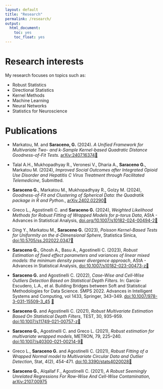 ```yaml
---
layout: default
title: "Research"
permalink: /research/
output: 
  html_document: 
    toc: yes
    toc_float: yes
---
```


# Research interests

My research focuses on topics such as:
- Robust Statistics
- Directional Statistics
- Kernel Methods
- Machine Learning
- Neural Networks
- Statistics for Neuroscience

# Publications

- Markatou, M. and **Saraceno, G.** (2024). *A Unified Framework for Multivariate Two- and k-Sample Kernel-based Quadratic Distance Goodness-of-Fit Tests.* [arXiv:2407.16374](https://doi.org/10.48550/arXiv.2407.16374)[📄](/papers/2407.16374v1.pdf)

- Talal A.H., Mukhopadhyay R., Veronesi V., Dharia A., **Saraceno G.**, Markatou M. (2024), *Improved Social Outcomes after Integrated Opioid Use Disorder and Hepatitis C Virus Treatment through Facilitated Telemedicine*, Submitted.

- **Saraceno G.**, Markatou M., Mukhopadhyay R., Golzy M. (2024), *Goodness-of-Fit and Clustering of Spherical Data: the Quadratik package in R and Python.*, [arXiv.2402.02290](https://doi.org/10.48550/arXiv.2402.02290)[📄](/papers/2402.02290v2.pdf)

- Greco L., Agostinelli C. and **Saraceno G.** (2024), *Weighted Likelihood Methods for Robust Fitting of Wrapped Models for p-torus Data*, AStA - Advances in Statistical Analysis, [doi.org/10.1007/s10182-024-00494-2](https://link.springer.com/article/10.1007/s10182-024-00494-2)[📄](/papers/s10182-024-00494-2.pdf)
 
 - Ding Y., Markatou M., **Saraceno G.** (2023), *Poisson Kernel-Based Tests for Uniformity on the d-Dimensional Sphere*, Statistica Sinica, [doi:10.5705/ss.202022.0347](https://www3.stat.sinica.edu.tw/preprint/SS-2022-0347_Preprint.pdf)[📄](/papers/SS-2022-0347_na.pdf)

- **Saraceno G.**, Ghosh A., Basu A., Agostinelli C. (2023), *Robust Estimation of fixed effect parameters and variances of linear mixed models: the minimum density power divergence approach*, AStA - Advances in Statistical Analysis, [doi:10.1007/s10182-023-00473-z](https://link.springer.com/article/10.1007/s10182-023-00473-z)[📄](/papers/s10182-023-00473-z.pdf)

- **Saraceno G.** and Agostinelli C. (2022), *Case-Wise and Cell-Wise Outliers Detection Based on Statistical Depth Filters.* In: García-Escudero, L.A., et al. Building Bridges between Soft and Statistical Methodologies for Data Science. SMPS 2022. Advances in Intelligent Systems and Computing, vol 1433, Springer, 343–349. [doi:10.1007/978-3-031-15509-3_45](https://link.springer.com/chapter/10.1007/978-3-031-15509-3_45) [📄](/papers/Paper55.pdf)

- **Saraceno G.** and Agostinelli C. (2021), *Robust Multivariate Estimation Based On Statistical Depth Filters*, TEST, 30, 935–959. [doi:10.1007/s11749-021-00757-z](https://link.springer.com/article/10.1007/s11749-021-00757-z)[📄](/papers/s11749-021-00757-z.pdf)

- **Saraceno G.**, Agostinelli C. and Greco L. (2021), *Robust estimation for multivariate wrapped models*, METRON, 79, 225–240. [doi:10.1007/s40300-021-00214-9](https://link.springer.com/article/10.1007/s40300-021-00214-9)[📄](/papers/s40300-021-00214-9.pdf)

- Greco L., **Saraceno G.** and Agostinelli C. (2021), *Robust Fitting of a Wrapped Normal model to Multivariate Circular Data and Outlier Detection*, Stat, 4(2), 454-471. [doi:10.3390/stats4020028](https://www.mdpi.com/2571-905X/4/2/28)[📄](/papers/stats-04-00028-v2.pdf)

- **Saraceno G.**, Alqallaf F., Agostinelli C. (2021), *A Robust Seemingly Unrelated Regressions For Row-Wise And Cell-Wise Contamination*, [arXiv:2107.00975](https://doi.org/10.48550/arXiv.2107.00975)

